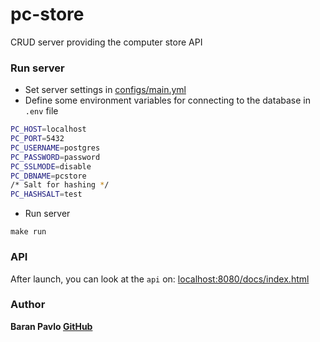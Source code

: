 # pc-store
CRUD server providing the computer store API

### Run server
+ Set server settings in [configs/main.yml](./configs/main.yml)
+ Define some environment variables for connecting to the database in `.env` file
```bash
PC_HOST=localhost
PC_PORT=5432
PC_USERNAME=postgres
PC_PASSWORD=password
PC_SSLMODE=disable
PC_DBNAME=pcstore
/* Salt for hashing */
PC_HASHSALT=test
```

+ Run server
```
make run
```

### API
After launch, you can look at the `api` on: [localhost:8080/docs/index.html](http://localhost:8080/docs/index.html)

### Author
**Baran Pavlo [GitHub](https://github.com/samurai-of-honor)**
